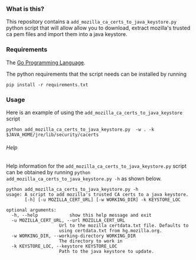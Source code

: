 ### What is this?
This repository contains a `add_mozilla_ca_certs_to_java_keystore.py` python script
that will allow allow you to download, extract mozilla's trusted ca pem files
and import them into a java keystore.


### Requirements
The [Go Programming Language](http://golang.org/doc/install).

The python requirements that the script needs can be installed by running

    pip install -r requirements.txt

### Usage

Here is an example of using the `add_mozilla_ca_certs_to_java_keystore` script

    python add_mozilla_ca_certs_to_java_keystore.py  -w . -k $JAVA_HOME/jre/lib/security/cacerts

###### Help
Help information for the `add_mozilla_ca_certs_to_java_keystore.py`
script can be obtained by running `python add_mozilla_ca_certs_to_java_keystore.py -h`
as shown below.

    python add_mozilla_ca_certs_to_java_keystore.py -h
    usage: A script to add mozilla's trusted CA certs to a java keystore.
           [-h] [-u MOZILLA_CERT_URL] [-w WORKING_DIR] -k KEYSTORE_LOC

    optional arguments:
      -h, --help            show this help message and exit
      -u MOZILLA_CERT_URL, --url MOZILLA_CERT_URL
                        Url to the mozilla certdata.txt file. Defaults to
                        using certdata.txt from hg.mozilla.org.
      -w WORKING_DIR, --working-directory WORKING_DIR
                        The directory to work in
      -k KEYSTORE_LOC, --keystore KEYSTORE_LOC
                        Path to the java keystore to update.


